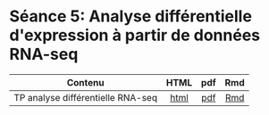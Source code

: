 # Séance 5: Analyse différentielle d'expression à partir de données RNA-seq

| Contenu | HTML | pdf | Rmd |
|-----------------------------|:---:|:---:|:---:|
| TP analyse différentielle RNA-seq | [html](TP_differential_analysis_RNA-seq.html) |  [pdf](TP_differential_analysis_RNA-seq.pd) |  [Rmd](https://raw.githubusercontent.com/DU-Bii/module-3-Stat-R/master/seance_5/TP_differential_analysis_RNA-seq.Rmd) | 
